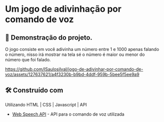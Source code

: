 # Um jogo de adivinhação por comando de voz

## 🚀 Demonstração do projeto.

O jogo consiste em você adivinha um número entre 1 e 1000 apenas falando o número, nisso irá mostrar na tela sé o número é maior ou menor do número que foi falado.

https://github.com/ISaulosilvaI/jogo-de-adivinhar-por-comando-de-voz/assets/127637621/a4f3230b-b9bd-4ddf-959b-5bee5f5ee9a9

## 🛠️ Construído com

Utilizando HTML | CSS | Javascript | API

* [Web Speech API](https://developer.mozilla.org/en-US/docs/Web/API/Web_Speech_API) - API para o comando de voz utilizada
